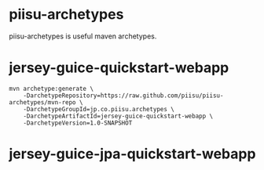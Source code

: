 piisu-archetypes
================
piisu-archetypes is useful maven archetypes.

jersey-guice-quickstart-webapp
==============================

    mvn archetype:generate \
        -DarchetypeRepository=https://raw.github.com/piisu/piisu-archetypes/mvn-repo \
        -DarchetypeGroupId=jp.co.piisu.archetypes \
        -DarchetypeArtifactId=jersey-guice-quickstart-webapp \
        -DarchetypeVersion=1.0-SNAPSHOT

jersey-guice-jpa-quickstart-webapp
==================================